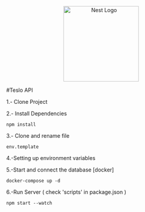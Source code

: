 <p align="center">
  <a href="http://nestjs.com/" target="blank"><img src="https://nestjs.com/img/logo-small.svg" width="200" alt="Nest Logo" /></a>
</p>


#Teslo API

1.- Clone Project

2.- Install Dependencies 
```
npm install
```

3.- Clone and rename file  
````
env.template
````
4.-Setting up environment variables

5.-Start and connect the database [docker]

```
docker-compose up -d
```
6.-Run Server ( check 'scripts' in  package.json  )
```
npm start --watch
```
